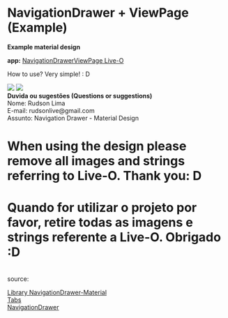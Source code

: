 # NavigationDrawer + ViewPage (Example)

<b>Example material design</b>

<b>app:</b> <a href="https://play.google.com/store/apps/details?id=br.liveo.navigationviewpagerliveo" target="_blank">NavigationDrawerViewPage Live-O</a>

How to use? Very simple! : D

<img src="https://raw.githubusercontent.com/rudsonlive/NavigationDrawerViewPage-MaterialDesign/master/Screenshot/Screenshot_01.png">

<img src="https://raw.githubusercontent.com/rudsonlive/NavigationDrawerViewPage-MaterialDesign/master/Screenshot/Screenshot_02.png">

<br>
<b>Duvida ou sugestões (Questions or suggestions)</b> <br>
Nome: Rudson Lima <br>
E-mail: rudsonlive@gmail.com<br>
Assunto: Navigation Drawer - Material Design
<br>

When using the design please remove all images and strings referring to Live-O. Thank you: D <br>
=================================================================================================

Quando for utilizar o projeto por favor, retire todas as imagens e strings referente a Live-O. Obrigado :D
==========================================================================================================
<br>
source:<br> 

<a href="https://github.com/rudsonlive/NavigationDrawer-MaterialDesign" target="_blank">Library NavigationDrawer-Material</a><br>
<a href="http://www.google.com/design/spec/components/tabs.html" target="_blank">Tabs</a><br>
<a href="http://www.google.com/design/spec/patterns/navigation-drawer.html" target="_blank">NavigationDrawer</a>
